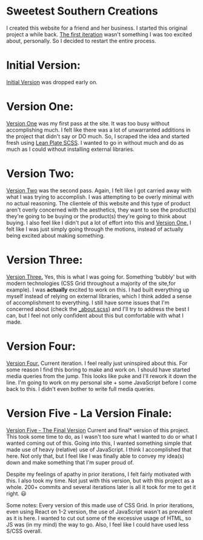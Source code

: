 # Sweetest Southern Creations

I created this website for a friend and her business. I started this original project a while back. [The first iteration](https://github.com/elamahpla/SweetSouthernCreations) wasn't something I was too excited about, personally. So I decided to restart the entire process.

# Initial Version:

[Initial Version](https://github.com/Joey-Robinson/SweetSouthernCreations) was dropped early on.

# Version One:

[Version One](https://github.com/elamahpla/SweetSouthernCreations) was my first pass at the site. It was too busy without accomplishing much. I felt like there was a lot of unwarranted additions in the project that didn't say or DO much. So, I scraped the idea and started fresh using [Lean Plate SCSS](https://github.com/elamahpla/LeanPlateSCSS). I wanted to go in without much and do as much as I could without installing external libraries.

# Version Two:

[Version Two](https://github.com/elamahpla/SweetestSouthernCreations/commits/master?after=7bcd8a9a0b66667e6950944e99ebd96d90d3ceee+69) was the second pass. Again, I felt like I got carried away with what I was trying to accomplish. I was attempting to be overly minimal with no actual reasoning. The clientele of this website and this type of product aren't overly concerned with the aesthetics, they want to see the product(s) they're going to be buying or the product(s) they're going to think about buying. I also feel like I didn't put a lot of effort into this and [Version One.](https://github.com/elamahpla/SweetSouthernCreations) I felt like I was just simply going through the motions, instead of actually being excited about making something.

# Version Three:

[Version Three.](https://github.com/elamahpla/SweetestSouthernCreations) Yes, this is what I was going for. Something 'bubbly' but with modern technologies (CSS Grid throughout a majority of the site,for example). I was **actually** excited to work on this. I had built everything up myself instead of relying on external libraries, which I think added a sense of accomplishment to everything. I still have some issues that I'm concerned about (check the [\_about.scss](https://github.com/elamahpla/SweetestSouthernCreations/blob/master/src/sass/pages/_about.scss)) and I'll try to address the best I can, but I feel not only confident about this but comfortable with what I made.

# Version Four:

[Version Four.](https://github.com/Joey-Robinson/SweetestSouthernCreations) Current iteration. I feel really just uninspired about this. For some reason I find this boring to make and work on. I should have started media queries from the jump. This looks like puke and I'll rework it down the line. I'm going to work on my personal site + some JavaScript before I come back to this. I didn't even bother to write full media queries.

# Version Five - La Version Finale:

[Version Five - The Final Version](http://sweetestsoutherncreations.com/) Current and final* version of this project. This took some time to do, as I wasn't too sure what I wanted to do or what I wanted coming out of this. Going into this, I wanted something simple that made use of heavy (relative) use of JavaScript. I think I accomplished that here. Not only that, but I feel like I was finally able to convey my idea(s) down and make something that I'm super proud of. 

Despite my feelings of apathy in prior iterations, I felt fairly motivated with this. I also took my time. Not just with this version, but with this project as a whole. 200+ commits and several iterations later is all it took for me to get it right. :smiley:

Some notes: Every version of this made use of CSS Grid. In prior iterations, even using React on 1-2 version, the use of JavaScript wasn't as prevalent as it is here. I wanted to cut out some of the excessive usage of HTML, so JS was (in my mind) the way to go. Also, I feel like I could have used less S/CSS overall. 
